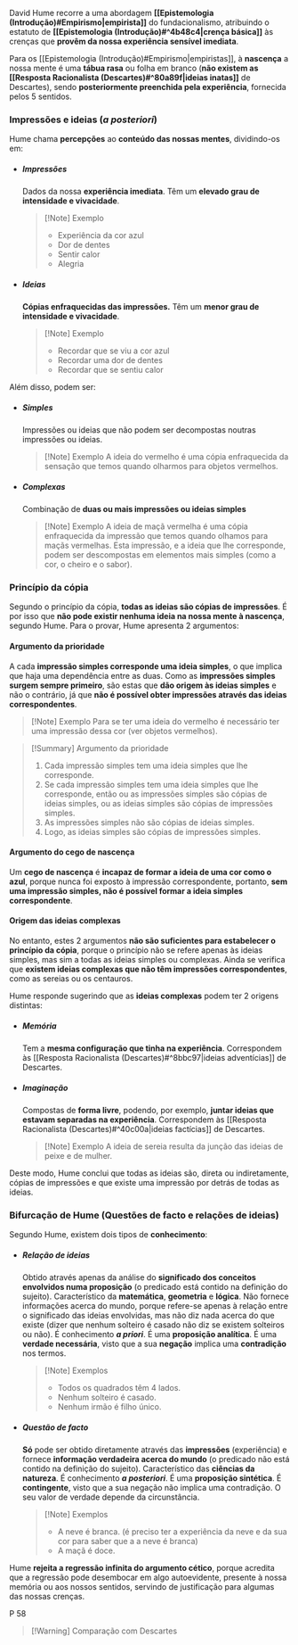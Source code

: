 David Hume recorre a uma abordagem **[[Epistemologia (Introdução)#Empirismo|empirista]]** do fundacionalismo, atribuindo o estatuto de **[[Epistemologia (Introdução)#^4b48c4|crença básica]]** às crenças que **provêm da nossa experiência sensível imediata**.

Para os [[Epistemologia (Introdução)#Empirismo|empiristas]], à **nascença** a nossa mente é uma **tábua rasa** ou folha em branco (**não existem as [[Resposta Racionalista (Descartes)#^80a89f|ideias inatas]]** de Descartes), sendo **posteriormente preenchida pela experiência**, fornecida pelos 5 sentidos.
### Impressões e ideias (*a posteriori*)
Hume chama **percepções** ao **conteúdo das nossas mentes**, dividindo-os em:
- ##### Impressões
	Dados da nossa **experiência imediata**.
	Têm um **elevado grau de intensidade e vivacidade**.
	>[!Note] Exemplo
	>- Experiência da cor azul
	>- Dor de dentes
	>- Sentir calor
	>- Alegria

- ##### Ideias
	**Cópias enfraquecidas das impressões.**
	Têm um **menor grau de intensidade e vivacidade**.
	>[!Note] Exemplo
	>- Recordar que se viu a cor azul
	>- Recordar uma dor de dentes
	>- Recordar que se sentiu calor

Além disso, podem ser:
- ##### Simples
	Impressões ou ideias que não podem ser decompostas noutras impressões ou ideias.
	>[!Note] Exemplo
	>A ideia do vermelho é uma cópia enfraquecida da sensação que temos quando olharmos para objetos vermelhos.
- ##### Complexas
	Combinação de **duas ou mais impressões ou ideias simples**
	>[!Note] Exemplo
	>A ideia de maçã vermelha é uma cópia enfraquecida da impressão que temos quando olhamos para maçãs vermelhas. Esta impressão, e a ideia que lhe corresponde, podem ser descompostas em elementos mais simples (como a cor, o cheiro e o sabor).
### Princípio da cópia
Segundo o princípio da cópia, **todas as ideias são cópias de impressões**. É por isso que **não pode existir nenhuma ideia na nossa mente à nascença**, segundo Hume.
Para o provar, Hume apresenta 2 argumentos:
#### Argumento da prioridade
A cada **impressão simples corresponde uma ideia simples**, o que implica que haja uma dependência entre as duas. Como as **impressões simples surgem sempre primeiro**, são estas que **dão origem às ideias simples** e não o contrário, já que **não é possível obter impressões através das ideias correspondentes**.
>[!Note] Exemplo
>Para se ter uma ideia do vermelho é necessário ter uma impressão dessa cor (ver objetos vermelhos).

>[!Summary] Argumento da prioridade
>1. Cada impressão simples tem uma ideia simples que lhe corresponde.
>2. Se cada impressão simples tem uma ideia simples que lhe corresponde, então ou as impressões simples são cópias de ideias simples, ou as ideias simples são cópias de impressões simples.
>3. As impressões simples não são cópias de ideias simples.
>4. Logo, as ideias simples são cópias de impressões simples.
#### Argumento do cego de nascença
Um **cego de nascença** é **incapaz de formar a ideia de uma cor como o azul**, porque nunca foi exposto à impressão correspondente, portanto, **sem uma impressão simples, não é possível formar a ideia simples correspondente**.
#### Origem das ideias complexas
No entanto, estes 2 argumentos **não são suficientes para estabelecer o princípio da cópia**, porque o princípio não se refere apenas às ideias simples, mas sim a todas as ideias simples ou complexas. Ainda se verifica que **existem ideias complexas que não têm impressões correspondentes**, como as sereias ou os centauros.

Hume responde sugerindo que as **ideias complexas** podem ter 2 origens distintas:
- ##### Memória
	Tem a **mesma configuração que tinha na experiência**.
	Correspondem às [[Resposta Racionalista (Descartes)#^8bbc97|ideias adventícias]] de Descartes.
- ##### Imaginação
	Compostas de **forma livre**, podendo, por exemplo, **juntar ideias que estavam separadas na experiência**.
	Correspondem às [[Resposta Racionalista (Descartes)#^40c00a|ideias factícias]] de Descartes.
	>[!Note] Exemplo
	>A ideia de sereia resulta da junção das ideias de peixe e de mulher.

Deste modo, Hume conclui que todas as ideias são, direta ou indiretamente, cópias de impressões e que existe uma impressão por detrás de todas as ideias.

### Bifurcação de Hume (Questões de facto e relações de ideias)
Segundo Hume, existem dois tipos de **conhecimento**:
- ##### Relação de ideias
	Obtido através apenas da análise do **significado dos conceitos envolvidos numa proposição** (o predicado está contido na definição do sujeito). Característico da **matemática**, **geometria** e **lógica**. Não fornece informações acerca do mundo, porque refere-se apenas à relação entre o significado das ideias envolvidas, mas não diz nada acerca do que existe (dizer que nenhum solteiro é casado não diz se existem solteiros ou não).
	É conhecimento ***a priori***. É uma **proposição analítica**.
	É uma **verdade necessária**, visto que a sua **negação** implica uma **contradição** nos termos.
	>[!Note] Exemplos
	>- Todos os quadrados têm 4 lados.
	>- Nenhum solteiro é casado.
	>- Nenhum irmão é filho único.
- ##### Questão de facto
	**Só** pode ser obtido diretamente através das **impressões** (experiência) e fornece **informação verdadeira acerca do mundo** (o predicado não está contido na definição do sujeito). Característico das **ciências da natureza**.
	É conhecimento ***a posteriori***. É uma **proposição sintética**.
	É **contingente**, visto que a sua negação não implica uma contradição. O seu valor de verdade depende da circunstância.
	>[!Note] Exemplos
	>- A neve é branca. (é preciso ter a experiência da neve e da sua cor para saber que a a neve é branca)
	>- A maçã é doce.

Hume **rejeita a regressão infinita do argumento cético**, porque acredita que a regressão pode desembocar em algo autoevidente, presente à nossa memória ou aos nossos sentidos, servindo de justificação para algumas das nossas crenças.

P 58



> [!Warning] Comparação com Descartes